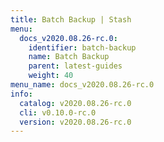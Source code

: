 ```yaml
---
title: Batch Backup | Stash
menu:
  docs_v2020.08.26-rc.0:
    identifier: batch-backup
    name: Batch Backup
    parent: latest-guides
    weight: 40
menu_name: docs_v2020.08.26-rc.0
info:
  catalog: v2020.08.26-rc.0
  cli: v0.10.0-rc.0
  version: v2020.08.26-rc.0
---
```


